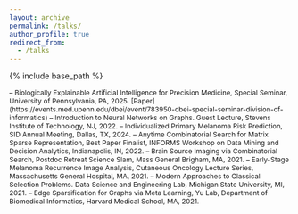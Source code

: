 ```yaml
---
layout: archive
permalink: /talks/
author_profile: true
redirect_from:
  - /talks
---
```


{% include base_path %}

<!-- **Talks**     -->
<span style="font-size:0.87em;">
– Biologically Explainable Artificial Intelligence for Precision Medicine, Special Seminar, University of Pennsylvania, PA, 2025. 
[Paper](https://events.med.upenn.edu/dbei/event/783950-dbei-special-seminar-division-of-informatics)         
– Introduction to Neural Networks on Graphs. Guest Lecture, Stevens Institute of Technology, NJ, 2022.       
– Individualized Primary Melanoma Risk Prediction, SID Annual Meeting, Dallas, TX, 2024.     
– Anytime Combinatorial Search for Matrix Sparse Representation, Best Paper Finalist, INFORMS Workshop on Data Mining and Decision Analytics, Indianapolis, IN, 2022.        
– Brain Source Imaging via Combinatorial Search, Postdoc Retreat Science Slam, Mass General Brigham, MA, 2021.     
– Early-Stage Melanoma Recurrence Image Analysis, Cutaneous Oncology Lecture Series, Massachusetts General Hospital, MA, 2021.     
– Modern Approaches to Classical Selection Problems. Data Science and Engineering Lab, Michigan State University, MI, 2021.     
– Edge Sparsification for Graphs via Meta Learning, Yu Lab, Department of Biomedical Informatics, Harvard Medical School, MA, 2021. 
</span>

